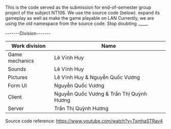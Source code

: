 This is the code served as the submission for end-of-semester group project of the subject NT106. 
We use the source code (below). expand its gameplay as well as make the game playable on LAN
Currently, we are using the old namespace from the source code. Stop doubting .____.


-------Division-------

| Work division  | Name                                     | 
|----------------|------------------------------------------|
| Game mechanics | Lê Vĩnh Huy                              | 
|  Sounds        | Lê Vĩnh Huy                              | 
| Pictures       | Lê Vĩnh Huy & Nguyễn Quốc Vương          |
|  Form UI       | Nguyễn Quốc Vương                        |
| Client         | Nguyễn Quốc Vương & Trần Thị Quỳnh Hương |  
| Server         | Trần Thị Quỳnh Hương                     | 








Source code reference: https://www.youtube.com/watch?v=TxmhaSTRav4

